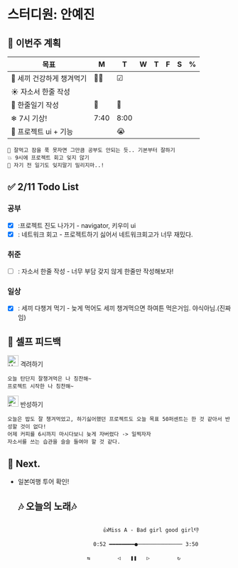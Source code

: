 # 스터디원: 안예진

## 🚀 이번주 계획
 
| 목표                            | M   | T   | W   | T   | F   | S   | %   |
| ------------------------------- | --- | --- | --- | --- | --- | --- | --- |
| 🥓 세끼 건강하게 챙겨먹기        | 🥄🥄  | ☑  |   |   |   |   |  |
| ☀ 자소서 한줄 작성             |   |   |   |    |   |    |   |
| 🎀 한줄일기 작성                | 🎀  | 🎀  |   |   |   |   |   |
| ❄ 7시 기상!                   | 7:40  | 8:00  |   |   |   |   |   |
| 🌲 프로젝트 ui + 기능           |   |  😭 |   |   |   |   |   |

```text
📌 잘먹고 잠을 푹 못자면 그만큼 공부도 안되는 듯.. 기본부터 잘하기
💥 9시에 프로젝트 회고 잊지 않기
🌛 자기 전 일기도 잊지말기 밀리지마..!
```

## ✅ 2/11 Todo List 

### 공부
- [x] :프로젝트 진도 나가기 - navigator, 키우미 ui
- [x] : 네트워크 회고 - 프로젝트하기 싫어서 네트워크회고가 너무 재밌다. 

### 취준
- [ ] : 자소서 한줄 작성 - 너무 부담 갖지 않게 한줄만 작성해보자!
### 일상
- [x] : 세끼 다챙겨 먹기 - 늦게 먹어도 세끼 챙겨먹으면 하여튼 먹은거임. 야식아님.(진짜임)

## 🎉 셀프 피드백

<img src="https://raw.githubusercontent.com/Tarikul-Islam-Anik/Animated-Fluent-Emojis/master/Emojis/Smilies/Hugging%20Face.png" alt="Hugging Face" width="25" height="25"> 격려하기</img>

```text
오늘 탄단지 잘챙겨먹은 나 칭찬해~
프로젝트 시작한 나 칭찬해~
```

<img src="https://raw.githubusercontent.com/Tarikul-Islam-Anik/Animated-Fluent-Emojis/master/Emojis/Smilies/Face%20with%20Monocle.png" alt="Face with Monocle" width="25" height="25"> 반성하기</img>
```text
오늘은 밥도 잘 챙겨먹었고, 하기싫어했던 프로젝트도 오늘 목표 50퍼센트는 한 것 같아서 반성할 것이 없다!
어제 커피를 6시까지 마시다보니 늦게 자버렸다 -> 일찍자자
자소서를 쓰는 습관을 슬슬 들여야 할 것 같다.
```
## 🌱 Next.
- 일본여행 투어 확인!

  ## 🎶 오늘의 노래🎶
```

                              👍Miss A - Bad girl good girl👎

                           0:52 ━━━━━━━━●────────────── 3:50

                         ⇆ㅤㅤㅤㅤㅤ ◁ㅤㅤ❚❚ㅤㅤ▷ ㅤㅤㅤㅤㅤ↻


```
